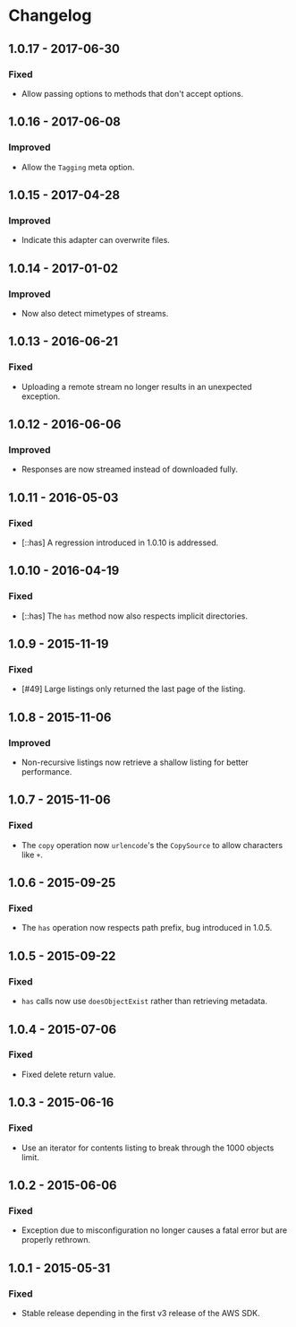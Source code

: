# Changelog

## 1.0.17 - 2017-06-30

### Fixed

* Allow passing options to methods that don't accept options.

## 1.0.16 - 2017-06-08

### Improved

* Allow the `Tagging` meta option.

## 1.0.15 - 2017-04-28

### Improved

* Indicate this adapter can overwrite files.

## 1.0.14 - 2017-01-02

### Improved

* Now also detect mimetypes of streams.

## 1.0.13 - 2016-06-21

### Fixed

* Uploading a remote stream no longer results in an unexpected exception.

## 1.0.12 - 2016-06-06

### Improved

* Responses are now streamed instead of downloaded fully.

## 1.0.11 - 2016-05-03

### Fixed

* [::has] A regression introduced in 1.0.10 is addressed.

## 1.0.10 - 2016-04-19

### Fixed

* [::has] The `has` method now also respects implicit directories.

## 1.0.9 - 2015-11-19

### Fixed

* [#49] Large listings only returned the last page of the listing.

## 1.0.8 - 2015-11-06

### Improved

* Non-recursive listings now retrieve a shallow listing for better performance.

## 1.0.7 - 2015-11-06

### Fixed

* The `copy` operation now `urlencode`'s the `CopySource` to allow characters like `+`.

## 1.0.6 - 2015-09-25

### Fixed

* The `has` operation now respects path prefix, bug introduced in 1.0.5.

## 1.0.5 - 2015-09-22

### Fixed

* `has` calls now use `doesObjectExist` rather than retrieving metadata.

## 1.0.4 - 2015-07-06

### Fixed

* Fixed delete return value.

## 1.0.3 - 2015-06-16

### Fixed

* Use an iterator for contents listing to break through the 1000 objects limit.

## 1.0.2 - 2015-06-06

### Fixed

* Exception due to misconfiguration no longer causes a fatal error but are properly rethrown.

## 1.0.1 - 2015-05-31

### Fixed

* Stable release depending in the first v3 release of the AWS SDK.
